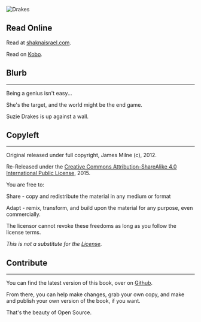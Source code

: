 ![Drakes](https://cdn.rawgit.com/shakna-israel/drakes/master/docs/img/frontCover.jpg)

## Read Online

Read at [shaknaisrael.com](https://shakna-israel.github.io/drakes).

Read on [Kobo](https://store.kobobooks.com/en-US/ebook/drakes).

## Blurb
----

Being a genius isn't easy...

She's the target, and the world might be the end game.

Suzie Drakes is up against a wall.

## Copyleft
----

Original released under full copyright, James Milne (c), 2012.

Re-Released under the [Creative Commons Attribution-ShareAlike 4.0 International Public License](https://creativecommons.org/licenses/by-sa/4.0/legalcode), 2015. 

You are free to: 

Share - copy and redistribute the material in any medium or format 

Adapt - remix, transform, and build upon the material for any purpose, even commercially. 

The licensor cannot revoke these freedoms as long as you follow the license terms. 

*This is not a substitute for the [License](https://creativecommons.org/licenses/by-sa/4.0/legalcode).*

## Contribute
---- 

You can find the latest version of this book, over on [Github](https://github.com/shakna-israel/drakes). 

From there, you can help make changes, grab your own copy, and make and publish your own version of the book, if you want. 

That's the beauty of Open Source.
